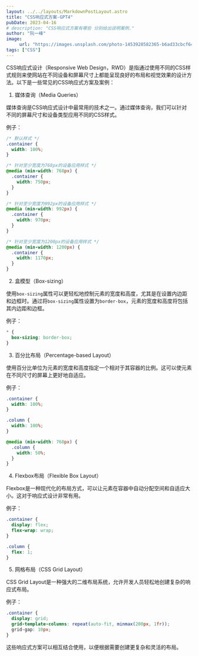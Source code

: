 ```yaml
---
layout: ../../layouts/MarkdownPostLayout.astro
title: "CSS响应式方案-GPT4"
pubDate: 2023-04-16
# description: "CSS响应式方案有哪些 分别给出说明案例."
author: "阮一峰"
image:
     url: "https://images.unsplash.com/photo-1453928582365-b6ad33cbcf64?ixlib=rb-4.0.3&ixid=MnwxMjA3fDB8MHxwaG90by1wYWdlfHx8fGVufDB8fHx8&auto=format&fit=crop&w=1473&q=80"
tags: ["CSS"]
---
```

CSS响应式设计（Responsive Web Design，RWD）是指通过使用不同的CSS样式规则来使网站在不同设备和屏幕尺寸上都能呈现良好的布局和视觉效果的设计方法。以下是一些常见的CSS响应式方案及案例：

1.  媒体查询（Media Queries）

媒体查询是CSS响应式设计中最常用的技术之一。通过媒体查询，我们可以针对不同的屏幕尺寸和设备类型应用不同的CSS样式。

例子：

```css
/* 默认样式 */
.container {
  width: 100%;
}

/* 针对至少宽度为768px的设备应用样式 */
@media (min-width: 768px) {
  .container {
    width: 750px;
  }
}

/* 针对至少宽度为992px的设备应用样式 */
@media (min-width: 992px) {
  .container {
    width: 970px;
  }
}

/* 针对至少宽度为1200px的设备应用样式 */
@media (min-width: 1200px) {
  .container {
    width: 1170px;
  }
}
```

2.  盒模型（Box-sizing）

使用`box-sizing`属性可以更轻松地控制元素的宽度和高度，尤其是在设置内边距和边框时。通过将`box-sizing`属性设置为`border-box`，元素的宽度和高度将包括其内边距和边框。

例子：

```css
* {
  box-sizing: border-box;
}
```

3.  百分比布局（Percentage-based Layout）

使用百分比单位为元素的宽度和高度指定一个相对于其容器的比例。这可以使元素在不同尺寸的屏幕上更好地自适应。

例子：

```css
.container {
  width: 100%;
}

.column {
  width: 100%;
}

@media (min-width: 768px) {
  .column {
    width: 50%;
  }
}
```

4.  Flexbox布局（Flexible Box Layout）

Flexbox是一种现代化的布局方式，可以让元素在容器中自动分配空间和自适应大小。这对于响应式设计非常有用。

例子：

```css
.container {
  display: flex;
  flex-wrap: wrap;
}

.column {
  flex: 1;
}
```

5.  网格布局（CSS Grid Layout）

CSS Grid Layout是一种强大的二维布局系统，允许开发人员轻松地创建复杂的响应式布局。

例子：

```css
.container {
  display: grid;
  grid-template-columns: repeat(auto-fit, minmax(200px, 1fr));
  grid-gap: 10px;
}
```

这些响应式方案可以相互结合使用，以便根据需要创建更复杂和灵活的布局。